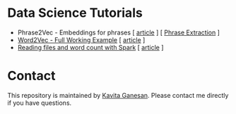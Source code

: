 # Data Science Tutorials
- Phrase2Vec - Embeddings for phrases [ [article](http://kavita-ganesan.com/how-to-generate-phrase-embeddings-using-word2vec-in-3-easy-steps/) ] [ [Phrase Extraction](https://github.com/kavgan/phrase-at-scale) ] 
- [Word2Vec - Full Working Example](word2vec/) [ [article](http://kavita-ganesan.com/gensim-word2vec-tutorial-starter-code/) ]
- [Reading files and word count with Spark](spark_wordcount/) [ [article](http://kavita-ganesan.com/reading-csv-and-json-files-in-spark/) ]

# Contact 
This repository is maintained by [Kavita Ganesan](http://www.kavita-ganesan.com). Please contact me directly if you have questions.
